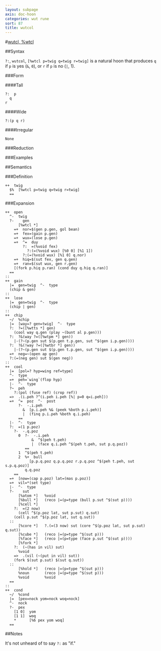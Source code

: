 ```yaml
---
layout: subpage
axis: doc-hoon
categories: wut rune
sort: 87
title: wutcol
---
```




#[wutcl, %wtcl](#wtcl)

##Syntax

`?:`, `wutcol`, `[%wtcl p=twig q=twig r=twig]` is a natural hoon
that produces `q` if `p` is yes (`&`, `0`), or `r` if `p` is no
(`|`, 1).

###Form

####Tall

    ?:  p
      q
    r

####Wide

    ?:(p q r)

####Irregular

    None

###Reduction

###Examples

##Semantics

###Definition

    ++  twig  
      $%  [%wtcl p=twig q=twig r=twig]
      ==


###Expansion

    ++  open
      ^-  twig
      ?-    gen
          [%wtcl *]
        =+  nor=$(gen p.gen, gol bean)
        =+  fex=(gain p.gen)
        =+  wux=(lose p.gen)
        =+  ^=  duy
            ?:  =(%void fex)
              ?:(=(%void wux) [%0 0] [%1 1])
            ?:(=(%void wux) [%1 0] q.nor)
        =+  hiq=$(sut fex, gen q.gen)
        =+  ran=$(sut wux, gen r.gen)
        [(fork p.hiq p.ran) (cond duy q.hiq q.ran)]
      ==
    ::
    ++  gain
      |=  gen=twig  ^-  type
      (chip & gen)
    ::
    ++  lose
      |=  gen=twig  ^-  type
      (chip | gen)
    ::
    ++  chip
      ~/  %chip
      |=  [way=? gen=twig]  ^-  type
      ?:  ?=([%wtts *] gen)
        (cool way q.gen (play ~(bunt al p.gen)))
      ?:  ?&(way ?=([%wtpm *] gen))
        |-(?~(p.gen sut $(p.gen t.p.gen, sut ^$(gen i.p.gen))))
      ?:  ?&(!way ?=([%wtbr *] gen))
        |-(?~(p.gen sut $(p.gen t.p.gen, sut ^$(gen i.p.gen))))
      =+  neg=~(open ap gen)
      ?:(=(neg gen) sut $(gen neg))
    ::
    ++  cool
      |=  [pol=? hyp=wing ref=type]
      ^-  type
      =+  peh=`wing`(flop hyp)
      |-  ^-  type
      ?~  peh
        ?:(pol (fuse ref) (crop ref))
      =>  .(i.peh ?^(i.peh i.peh [%| p=0 q=i.peh]))
      =+  ^=  poz  ^-  post
          ?-  -.i.peh
            &  [p.i.peh %& (peek %both p.i.peh)]
            |  (finq p.i.peh %both q.i.peh)
          ==
      |-  ^-  type
      ?:  =(1 p.poz)
        ?-  -.q.poz
          0  ?-  -.i.peh
                &  ^$(peh t.peh)
                |  (face q.i.peh ^$(peh t.peh, sut p.q.poz))
             ==
          1  ^$(peh t.peh)
          2  %+  bull 
               [p.p.q.poz q.p.q.poz r.p.q.poz ^$(peh t.peh, sut s.p.q.poz)] 
             q.q.poz
        ==
      =+  [now=(cap p.poz) lat=(mas p.poz)]
      =+  vil=*(set type)
      |-  ^-  type
      ?-    sut
          [%atom *]   %void
          [%bull *]   (reco |=(p=type (bull p.sut ^$(sut p))))
          [%cell *]
        ?:  =(2 now)
          (cell ^$(p.poz lat, sut p.sut) q.sut)
        (cell p.sut ^$(p.poz lat, sut q.sut))
      ::
          [%core *]   ?.(=(3 now) sut (core ^$(p.poz lat, sut p.sut) q.sut))
          [%cube *]   (reco |=(p=type ^$(sut p)))
          [%face *]   (reco |=(p=type (face p.sut ^$(sut p))))
          [%fork *]
        ?:  (~(has in vil) sut)
          %void
        =>  .(vil (~(put in vil) sut))
        (fork $(sut p.sut) $(sut q.sut))
      ::
          [%hold *]   (reco |=(p=type ^$(sut p)))
          %noun       (reco |=(p=type ^$(sut p)))
          %void       %void
      ==
    ::
    ++  cond
      ~/  %cond
      |=  [pex=nock yom=nock woq=nock]
      ^-  nock
      ?-  pex
        [1 0]  yom
        [1 1]  woq
        *      [%6 pex yom woq]
      ==

##Notes

It's not unheard of to say `?:` as "if."

